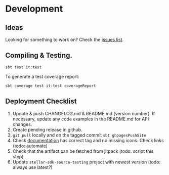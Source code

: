 # Development

## Ideas

Looking for something to work on? Check the [issues list](https://github.com/Synesso/scala-stellar-sdk/issues). 


## Compiling & Testing.

`sbt test it:test`

To generate a test coverage report:

`sbt coverage test it:test coverageReport`


## Deployment Checklist

1. Update & push CHANGELOG.md & README.md (version number). If necessary, update any code examples in the README.md for API changes.
2. Create pending release in github.
3. `git pull` locally and on the tagged commit `sbt ghpagesPushSite`
4. Check [documentation](https://synesso.github.io/scala-stellar-sdk/) has correct tag and no missing icons. Check links (todo: automate)
5. Check that the artifact can be fetched from jitpack (todo: script this step)
6. Update `stellar-sdk-source-testing` project with newest version (todo: always use latest?)